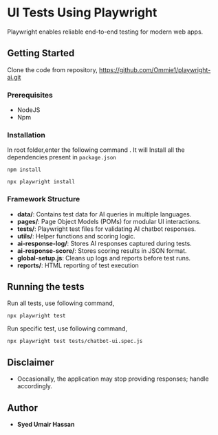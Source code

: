 # UI Tests Using Playwright

Playwright enables reliable end-to-end testing for modern web apps.

## Getting Started

Clone the code from repository, https://github.com/Ommie1/playwright-ai.git
### Prerequisites

- NodeJS
- Npm

### Installation

In root folder,enter the following command . It will Install all the dependencies present in `package.json`

```
npm install
```

```
npx playwright install
```
### Framework Structure

- **data/**: Contains test data for AI queries in multiple languages.  
- **pages/**: Page Object Models (POMs) for modular UI interactions.  
- **tests/**: Playwright test files for validating AI chatbot responses.  
- **utils/**: Helper functions and scoring logic.  
- **ai-response-log/**: Stores AI responses captured during tests.  
- **ai-response-score/**: Stores scoring results in JSON format.  
- **global-setup.js**: Cleans up logs and reports before test runs. 
- **reports/**: HTML reporting of test execution 

## Running the tests

Run all tests, use following command,

```
npx playwright test
```

Run specific test, use following command,

```
npx playwright test tests/chatbot-ui.spec.js
```

## Disclaimer

- Occasionally, the application may stop providing responses; handle accordingly.

## Author

- **Syed Umair Hassan**
